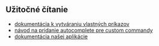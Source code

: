 ## Užitočné čítanie
* [dokumentácia k vytváraniu vlastných príkazov](https://docs.cypress.io/api/cypress-api/custom-commands.html#Syntax)
* [návod na pridanie autocomplete pre custom commandy](https://docs.cypress.io/guides/tooling/typescript-support.html#Types-for-custom-commands)
* [dokumentácia našej aplikácie](../../../README.md)